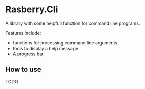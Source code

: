# Rasberry.Cli #
A library with some helpfull function for command line programs.

Features include:
* functions for processing command line arguments.
* tools to display a help message.
* A progress bar

## How to use ##
TODO